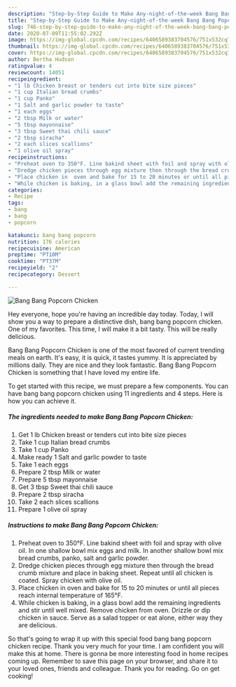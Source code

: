 ```yaml
---
description: "Step-by-Step Guide to Make Any-night-of-the-week Bang Bang Popcorn Chicken"
title: "Step-by-Step Guide to Make Any-night-of-the-week Bang Bang Popcorn Chicken"
slug: 746-step-by-step-guide-to-make-any-night-of-the-week-bang-bang-popcorn-chicken
date: 2020-07-09T11:55:02.292Z
image: https://img-global.cpcdn.com/recipes/6406589383704576/751x532cq70/bang-bang-popcorn-chicken-recipe-main-photo.jpg
thumbnail: https://img-global.cpcdn.com/recipes/6406589383704576/751x532cq70/bang-bang-popcorn-chicken-recipe-main-photo.jpg
cover: https://img-global.cpcdn.com/recipes/6406589383704576/751x532cq70/bang-bang-popcorn-chicken-recipe-main-photo.jpg
author: Bertha Hudson
ratingvalue: 4
reviewcount: 14051
recipeingredient:
- "1 lb Chicken breast or tenders cut into bite size pieces"
- "1 cup Italian bread crumbs"
- "1 cup Panko"
- "1 Salt and garlic powder to taste"
- "1 each eggs"
- "2 tbsp Milk or water"
- "5 tbsp mayonnaise"
- "3 tbsp Sweet thai chili sauce"
- "2 tbsp siracha"
- "2 each slices scallions"
- "1 olive oil spray"
recipeinstructions:
- "Preheat oven to 350°F. Line bakind sheet with foil and spray with olive oil. In one shallow bowl mix eggs and milk.  In another shallow bowl mix bread crumbs, panko, salt and garlic powder."
- "Dredge chicken pieces through egg mixture then through the bread crumb mixture and place in baking sheet. Repeat until all chicken is coated. Spray chicken with olive oil."
- "Place chicken in  oven and bake for 15 to 20 minutes or until all pieces reach internal temperature of 165°F."
- "While chicken is baking, in a glass bowl add the remaining ingredients and stir until well mixed.  Remove chicken from oven.  Drizzle or dip chicken in sauce.   Serve as a salad topper or eat alone, either way they are delicious."
categories:
- Recipe
tags:
- bang
- bang
- popcorn

katakunci: bang bang popcorn 
nutrition: 176 calories
recipecuisine: American
preptime: "PT10M"
cooktime: "PT37M"
recipeyield: "2"
recipecategory: Dessert

---
```



![Bang Bang Popcorn Chicken](https://img-global.cpcdn.com/recipes/6406589383704576/751x532cq70/bang-bang-popcorn-chicken-recipe-main-photo.jpg)

Hey everyone, hope you're having an incredible day today. Today, I will show you a way to prepare a distinctive dish, bang bang popcorn chicken. One of my favorites. This time, I will make it a bit tasty. This will be really delicious.



Bang Bang Popcorn Chicken is one of the most favored of current trending meals on earth. It's easy, it is quick, it tastes yummy. It is appreciated by millions daily. They are nice and they look fantastic. Bang Bang Popcorn Chicken is something that I have loved my entire life.


To get started with this recipe, we must prepare a few components. You can have bang bang popcorn chicken using 11 ingredients and 4 steps. Here is how you can achieve it.

<!--inarticleads1-->

##### The ingredients needed to make Bang Bang Popcorn Chicken:

1. Get 1 lb Chicken breast or tenders cut into bite size pieces
1. Take 1 cup Italian bread crumbs
1. Take 1 cup Panko
1. Make ready 1 Salt and garlic powder to taste
1. Take 1 each eggs
1. Prepare 2 tbsp Milk or water
1. Prepare 5 tbsp mayonnaise
1. Get 3 tbsp Sweet thai chili sauce
1. Prepare 2 tbsp siracha
1. Take 2 each slices scallions
1. Prepare 1 olive oil spray




<!--inarticleads2-->

##### Instructions to make Bang Bang Popcorn Chicken:

1. Preheat oven to 350°F. Line bakind sheet with foil and spray with olive oil. In one shallow bowl mix eggs and milk.  In another shallow bowl mix bread crumbs, panko, salt and garlic powder.
1. Dredge chicken pieces through egg mixture then through the bread crumb mixture and place in baking sheet. Repeat until all chicken is coated. Spray chicken with olive oil.
1. Place chicken in  oven and bake for 15 to 20 minutes or until all pieces reach internal temperature of 165°F.
1. While chicken is baking, in a glass bowl add the remaining ingredients and stir until well mixed.  Remove chicken from oven.  Drizzle or dip chicken in sauce.   Serve as a salad topper or eat alone, either way they are delicious.




So that's going to wrap it up with this special food bang bang popcorn chicken recipe. Thank you very much for your time. I am confident you will make this at home. There is gonna be more interesting food in home recipes coming up. Remember to save this page on your browser, and share it to your loved ones, friends and colleague. Thank you for reading. Go on get cooking!
